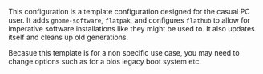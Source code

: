 This configuration is a template configuration designed for the casual PC user. It adds `gnome-software`, `flatpak`, and configures `flathub` to allow for imperative software installations like they might be used to. It also updates itself and cleans up old generations.

Becasue this template is for a non specific use case, you may need to change options such as for a bios legacy boot system etc.